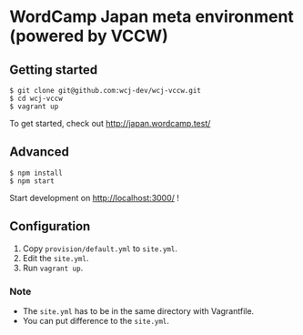 # WordCamp Japan meta environment (powered by VCCW)

## Getting started

```
$ git clone git@github.com:wcj-dev/wcj-vccw.git
$ cd wcj-vccw
$ vagrant up
```
To get started, check out <http://japan.wordcamp.test/>

## Advanced 

```
$ npm install
$ npm start
```

Start development on <http://localhost:3000/> !

## Configuration

1. Copy `provision/default.yml` to `site.yml`.
1. Edit the `site.yml`.
1. Run `vagrant up`.

### Note

* The `site.yml` has to be in the same directory with Vagrantfile.
* You can put difference to the `site.yml`.
